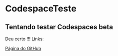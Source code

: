 # CodespaceTeste
## Tentando testar Codespaces beta
Deu certo !!!
Links:

[Página do GitHub](https://guilhermemgayer.github.io)
